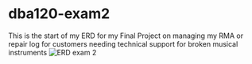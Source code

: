 # dba120-exam2
This is the start of my ERD for my Final Project on managing my RMA or repair log for customers needing technical support for broken musical instruments
![ERD exam 2](https://user-images.githubusercontent.com/64044958/229632380-b583cda8-680c-4432-a789-b861f8ebf6bb.png)

